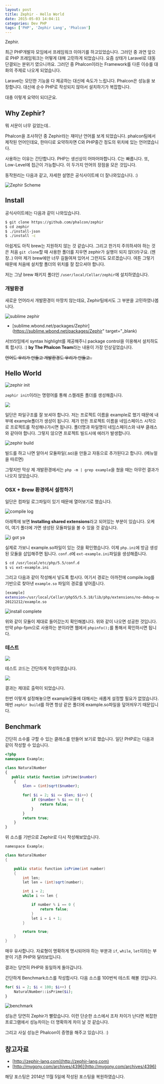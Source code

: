 ```yaml
---
layout: post
title: Zephir - Hello World
date: 2015-05-03 14:04:11
categories: Dev PHP
tags: ['PHP', 'Zephir Lang', 'Phalcon']
---
```


Zephir.

최근 PHP개발자 모임에서 프레임워크 이야기를 하고있었습니다. 그러던 중 과연 앞으로 PHP 프레임워크는 어떻게 대해
고민하게 되었습니다. 요즘 상태가 Laravel로 대동단결되는 분위기 였으니까요. 그러던 중 Phalcon이라는 Framework를 다른
이슈를 대화의 주제로 나오게 되었습니다.

Laravel는 모던한 기능을 다 제공하는 대신에 속도가 느립니다. Phalcon은 성능을 보장합니다. 대신에 순수 PHP로 작성되지
않아서 설치하기가 복잡합니다.

대충 이렇게 요약이 되더군요.

## Why Zephir?

뭐 서문이 너무 길었는데..

Phalcon을 조사하던 중 Zephir라는 재미난 언어를 보게 되었습니다. phalcon팀에서 제작된 언어인데요, 한마디로 요약하자면
C와 PHP중간 정도의 위치에 있는 언어였습니다. 

사용하는 이유는 간단합니다. PHP는 생선상이 어마어마합니다. C는 빠릅니다. 또, Low-Level에 접근이 가능합니다. 이 두가지
언어의 장점을 모은 것입니다.

동작원리는 다음과 같고, 자세한 설명은 공식사이트에 더 잘나와있습니다. :)

![Zephir Scheme](/images/dev/php/zephir_scheme.png)

## Install

공식사이트에는 다음과 같이 나와있습니다.

```bash
$ git clone https://github.com/phalcon/zephir
$ cd zephir
$ ./install-json
$ ./install -c
```

아쉽게도 아직 brew는 지원하지 않는 것 같습니다. 그리고 한가지 주의하셔야 하는 것은 처음 `git clone`할 때 사용한 폴더를
지우면 zephir가 실행이 되지 않더라구요. (젠장..) 아마 제가 brew에만 너무 길들여져 있어서 그런지도 모르겠습니다. 여튼
그렇기 때문에 처음에 설치할 폴더의 위치를 잘 잡으셔야 합니다.

저는 그냥 brew 패키지 폴더인 `/user/local/Cellar/zephir`에 설치하였습니다.

### 개발환경

새로운 언어라서 개발환경이 마땅치 않는데요, Zephir팀에서도 그 부분을 고민하였나봅니다. 

![sublime zephir](/images/dev/php/package_zephir.png)

- [sublime.wbond.net/packages/Zephir](https://sublime.wbond.net/packages/Zephir" target="_blank)

서브라임에서 syntax highlight를 제공해주니 package control을 이용해서 설치하도록 합시다. :) **by The Phalcon
Team**라는 내용이 가장 인상깊었습니다.

~~언어도 우리가 만들고 개발환경도 우리가 만들고..~~

## Hello World

![zephir init](/images/dev/php/zephir_init-1.png)

`zephir init`이라는 명령어를 통해 스켈레톤 폴더를 생성해줍니다.

![](/images/dev/php/zephir-example.png)

일단은 파일구조를 잘 보셔야 합니다. 저는 프로젝트 이름을 example로 했기 때문에 내부에 example폴더가 생성이 됩니다.
제가 만든 프로젝트 이름을 네임스페이스 시작으로 프로젝트를 작성해나가시면 됩니다. 폴더명과 파일명이 네임스페이스와
내부 클래스와 같아야 합니다. 그렇지 않으면 프로젝트 빌드시에 에러가 발생합니다.

![zephir build](/images/dev/php/zephir_build.png)

빌드를 하고 나면 알아서 모듈파일(.so)을 만들고 자동으로 추가된다고 합니다. (메뉴얼을 따르면)

그렇지만 막상 제 개발환경에서는 `php -m | grep example`을 쳤을 때는 아무런 결과가 나오지 않았습니다.

### OSX + Brew 환경에서 설정하기

일단은 컴파일 로그파일이 있기 때문에 열어보기로 했습니다.

![compile log](/images/dev/php/where_is_module.png)

아래쪽에 보면 **Installing shared extensions**라고 되어있는 부분이 있습니다. 오케이, 여기 폴더에 가면 생성된
모듈파일을 볼 수 있을 것 같습니다.

![i got ya](/images/dev/php/module_i_got_ya.png)

실제로 가보니 example.so파일이 있는 것을 확인했습니다. 이제 `php.ini`에 방금 생성된 모듈을 삽입해주면 됩니다.
`conf.d`에 `ext-example.ini`파일을 생성해줍니다.

```bash
$ cd /usr/local/etc/php/5.5/conf.d
$ vi ext-example.ini
```

그리고 다음과 같이 작성해서 넣도록 합시다. 여기서 경로는 아까전에 compile.log를 기반으로 찾아낸 `example.so` 파일의
경로를 넣어줍니다.

```bash
[example]
extension=/usr/local/Cellar/php55/5.5.18/lib/php/extensions/no-debug-non-zts-
20121212/example.so
```

![install complete](/images/dev/php/module_install_confirm.png)

위와 같이 모듈이 제대로 들어갔는지 확인해봅니다. 위와 같이 나오면 성공한 것입니다. 만약 php-fpm으로 사용하는 분이라면
웹에서 `phpinfo();`를 통해서 확인하시면 됩니다.

### 테스트

![](/images/dev/php/zephir_run_1.png)

테스트 코드는 간단하게 작성하였습니다.

![](/images/dev/php/zephir_run_2.png)

결과는 제대로 출력이 되었습니다.

한번 이렇게 설정해놓으면 example모듈에 대해서는 새롭게 설정할 필요가 없었습니다. 매번 `zephir build`를 하면 항상 같은
폴더에 example.so파일을 덮어씌우기 때문입니다.


## Benchmark

간단히 소수를 구할 수 있는 클래스를 만들어 보기로 했습니다. 일단 PHP로는 다음과 같이 작성할 수 있습니다.

```php
<?php
namespace Example;

class NaturalNumber
{
   public static function isPrime($number)
    {
    	$len = (int)sqrt($number);
    	
    	for( $i = 2; $i <= $len; $i++) {
    		if ($number % $i == 0) {
    			return false;
    		}
    	}
    	return true;
    }
}
```

위 소스를 기반으로 Zephir로 다시 작성해보았습니다.

```java
namespace Example;

class NaturalNumber
{

    public static function isPrime(int number)
    {
    	int len;
    	let len = (int)sqrt(number);

    	int i = 2;
    	while i <= len {

    		if number % i == 0 {
    			return false;
    		}
    		let i = i + 1;
    	}

    	return true;
    }
}

```

매우 유사합니다. 자료형이 명확하게 명시되어야 하는 부분과 `if`, `while`, `let`이라는 부분이 기존 PHP와 달라보입니다.

결과는 당연히 PHP와 동일하게 돌아갑니다. 

간단하게 Benchmark소스를 작성합시다. 다음 소스를 100번씩 테스트 해볼 것입니다.

```php
for( $i = 2; $i < 100; $i++) {
	NaturalNumber::isPrime($i);
}
```

![benchmark](/images/dev/php/zephir-benchmark.png)

성능은 당연히 Zephir가 빨랐습니다. 이런 단순한 소스에서 조차 차이가 난다면 복잡한 프로그램에서 성능차이는 더 명확하게
차이 날 것 같습니다.

그리고 사실 성능은 Phalcon이 증명을 해주고 있습니다. :)


## 참고자료

- [http://zephir-lang.com](http://zephir-lang.com)
- [http://mygony.com/archives/4396](http://mygony.com/archives/4396)

해당 포스팅은 2014년 11월 5일에 작성된 포스팅을 복원하였습니다.
